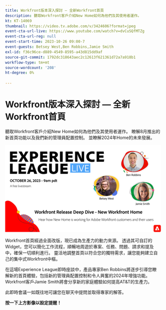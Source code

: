 ```yaml
---
title: Workfront版本深入探討 — 全新Workfront首頁
description: 聽取Workfront客戶介紹New Home如何為他們及其使用者運作。
kt: KT-14069
thumbnail: https://video.tv.adobe.com/v/3424606?format=jpeg
event-cta-url-live: https://www.youtube.com/watch?v=dvCuSQfMTZg
event-cta-url-reg: null
event-start-time: 2023-10-26 09:00-7
event-guests: Betsey West,Ben Robbins,Jamie Smith
exl-id: f36c96ce-d889-4549-8595-a43d815dd9af
source-git-commit: 1792dc318643aec2c12613f621361d72a7a918b1
workflow-type: tm+mt
source-wordcount: '208'
ht-degree: 0%

---
```


# Workfront版本深入探討 — 全新Workfront首頁

聽取Workfront客戶介紹New Home如何為他們及其使用者運作。 瞭解8月推出的新首頁功能以及我們新的管理員配置控制。 並瞭解2024年Home的未來發展。

[![ExL LIVE 2023年9月22日](../assets/Oct26_exl_live_WebBanner.png)](https://www.youtube.com/watch?v=dvCuSQfMTZg)

Workfront首頁經過全面改版，現已成為生產力的動力來源。 透過其可自訂的Widget，您可以簡化工作流程，順暢地周遊於專案、任務、問題、請求和提及中，確保一切順利進行。 靈活地調整首頁以符合您的獨特需求，讓您能夠建立自己的集中式Workfront中樞。

在這場Experience League即時座談中，產品專家Ben Robbins將逐步引導您瞭解新的首頁體驗，包括新的管理員配置控制和令人興奮的2024年增強功能。 Workfront客戶Jamie Smith將會分享新的家庭體驗如何提高AT&amp;T的生產力。

此即時會議一如既往地可讓您在聊天中提問並取得專家的解答。

**按一下上方影像以設定提醒！**
